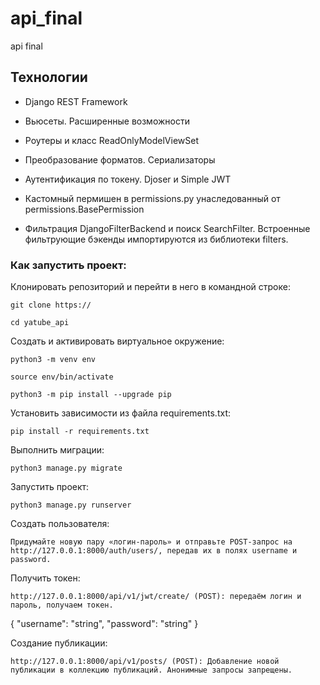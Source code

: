 # api_final
api final

## Технологии
- Django REST Framework

- Вьюсеты. Расширенные возможности

- Роутеры и класс ReadOnlyModelViewSet

- Преобразование форматов. Сериализаторы

- Аутентификация по токену. Djoser и Simple JWT

- Кастомный пермишен в permissions.py унаследованный от permissions.BasePermission

- Фильтрация DjangoFilterBackend и поиск SearchFilter.  Встроенные фильтрующие бэкенды импортируются из библиотеки filters.
### Как запустить проект:

Клонировать репозиторий и перейти в него в командной строке:

```
git clone https://
```

```
cd yatube_api
```

Cоздать и активировать виртуальное окружение:

```
python3 -m venv env
```

```
source env/bin/activate
```

```
python3 -m pip install --upgrade pip
```

Установить зависимости из файла requirements.txt:

```
pip install -r requirements.txt
```

Выполнить миграции:

```
python3 manage.py migrate
```

Запустить проект:

```
python3 manage.py runserver
```

Создать пользователя:

```
Придумайте новую пару «логин-пароль» и отправьте POST-запрос на 
http://127.0.0.1:8000/auth/users/, передав их в полях username и password.

```

Получить токен:

```
http://127.0.0.1:8000/api/v1/jwt/create/ (POST): передаём логин и пароль, получаем токен.
```
{
"username": "string",
"password": "string"
}

Создание публикации:

```
http://127.0.0.1:8000/api/v1/posts/ (POST): Добавление новой публикации в коллекцию публикаций. Анонимные запросы запрещены.
```
